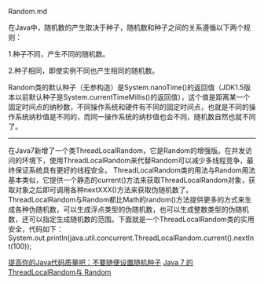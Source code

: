 Random.md


在Java中，随机数的产生取决于种子，随机数和种子之间的关系遵循以下两个规则： 

1.种子不同，产生不同的随机数。 

2.种子相同，即使实例不同也产生相同的随机数。 

Random类的默认种子（无参构造）是System.nanoTime()的返回值（JDK1.5版本以前默认种子是System.currentTimeMillis()的返回值），这个值是距离某一个固定时间点的纳秒数，不同操作系统和硬件有不同的固定时间点，也就是不同的操作系统纳秒值是不同的，而同一操作系统的纳秒值也会不同，随机数自然也就不同了。 


---

在Java7新增了一个类ThreadLocalRandom，它是Random的增强版。在并发访问的环境下，使用ThreadLocalRandom来代替Random可以减少多线程竞争，最终保证系统具有更好的线程安全。
ThreadLocalRandom类的用法与Random用法基本类似，它提供一个静态的current()方法来获取ThreadLocalRandom对象，获取对象之后即可调用各种nextXXX()方法来获取伪随机数了。ThreadLocalRandom与Random都比Math的random()方法提供更多的方式来生成各种伪随机数，可以生成浮点类型的伪随机数，也可以生成整数类型的伪随机数，还可以指定生成随机数的范围。下面就是一个ThreadLocalRandom类的实用安全，代码如下：
System.out.println(java.util.concurrent.ThreadLocalRandom.current().nextInt(100));


[提高你的Java代码质量吧：不要随便设置随机种子](https://blog.csdn.net/p106786860/article/details/9465055)
[Java 7 的ThreadLocalRandom与 Random](https://blog.csdn.net/tfnew21/article/details/9137809)